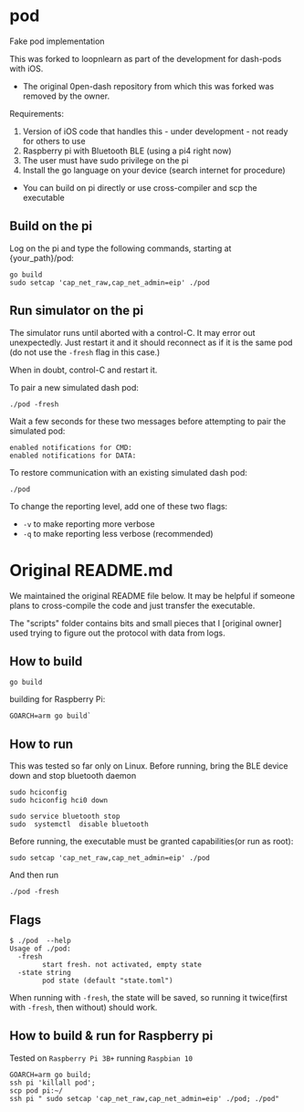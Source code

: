 # pod

Fake pod implementation

This was forked to loopnlearn as part of the development for dash-pods with iOS.
* The original 0pen-dash repository from which this was forked was removed by the owner.

Requirements:
1. Version of iOS code that handles this - under development - not ready for others to use
2. Raspberry pi with Bluetooth BLE (using a pi4 right now)
3. The user must have sudo privilege on the pi
4. Install the go language on your device (search internet for procedure)
  *  You can build on pi directly or use cross-compiler and scp the executable

## Build on the pi

Log on the pi and type the following commands, starting at {your_path}/pod:
```
go build
sudo setcap 'cap_net_raw,cap_net_admin=eip' ./pod
```

## Run simulator on the pi

The simulator runs until aborted with a control-C. It may error out unexpectedly. Just restart it and it should reconnect as if it is the same pod (do not use the `-fresh` flag in this case.)

When in doubt, control-C and restart it.

To pair a new simulated dash pod:
```
./pod -fresh
```

Wait a few seconds for these two messages before attempting to pair the simulated pod:
```
enabled notifications for CMD:
enabled notifications for DATA:
```

To restore communication with an existing simulated dash pod:
```
./pod
```

To change the reporting level, add one of these two flags:
* `-v` to make reporting more verbose
* `-q` to make reporting less verbose (recommended)

# Original README.md

We maintained the original README file below. It may be helpful if someone plans to cross-compile the code and just transfer the executable.

The "scripts" folder contains bits and small pieces that I [original owner] used trying to figure out the protocol with data from logs.

## How to build

```
go build
```

building for Raspberry Pi:
```
GOARCH=arm go build`
```

## How to run

This was tested so far only on Linux.
Before running, bring the BLE device down and stop bluetooth daemon
```
sudo hciconfig
sudo hciconfig hci0 down

sudo service bluetooth stop
sudo  systemctl  disable bluetooth
```

Before running, the executable must be granted capabilities(or run as root):
```
sudo setcap 'cap_net_raw,cap_net_admin=eip' ./pod
```
And then run

```
./pod -fresh
```

## Flags

```
$ ./pod  --help
Usage of ./pod:
  -fresh
        start fresh. not activated, empty state
  -state string
        pod state (default "state.toml")

```

When running with `-fresh`, the state will be saved, so running it twice(first with `-fresh`, then without) should work.

## How to build & run for Raspberry pi
Tested on `Raspberry Pi 3B+` running `Raspbian 10`

```
GOARCH=arm go build;
ssh pi 'killall pod';
scp pod pi:~/  
ssh pi " sudo setcap 'cap_net_raw,cap_net_admin=eip' ./pod; ./pod"
```
